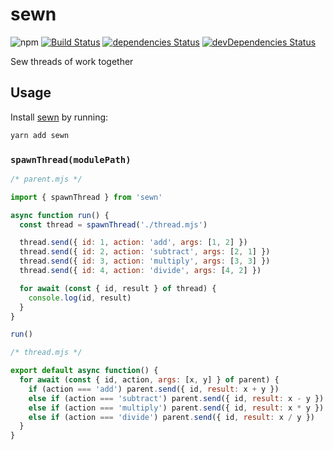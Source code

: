 # sewn
![npm](https://img.shields.io/npm/v/sewn.svg)
[![Build Status](https://travis-ci.org/splayd/sewn.svg?branch=master)](https://travis-ci.org/splayd/sewn)
[![dependencies Status](https://david-dm.org/splayd/sewn/status.svg)](https://david-dm.org/splayd/sewn)
[![devDependencies Status](https://david-dm.org/splayd/sewn/dev-status.svg)](https://david-dm.org/splayd/sewn?type=dev)

Sew threads of work together

## Usage
Install [sewn](https://yarnpkg.com/en/package/sewn)
by running:

```sh
yarn add sewn
```

### `spawnThread(modulePath)`
```js
/* parent.mjs */

import { spawnThread } from 'sewn'

async function run() {
  const thread = spawnThread('./thread.mjs')

  thread.send({ id: 1, action: 'add', args: [1, 2] })
  thread.send({ id: 2, action: 'subtract', args: [2, 1] })
  thread.send({ id: 3, action: 'multiply', args: [3, 3] })
  thread.send({ id: 4, action: 'divide', args: [4, 2] })

  for await (const { id, result } of thread) {
    console.log(id, result)
  }
}

run()
```

```js
/* thread.mjs */

export default async function() {
  for await (const { id, action, args: [x, y] } of parent) {
    if (action === 'add') parent.send({ id, result: x + y })
    else if (action === 'subtract') parent.send({ id, result: x - y })
    else if (action === 'multiply') parent.send({ id, result: x * y })
    else if (action === 'divide') parent.send({ id, result: x / y })
  }
}
```
